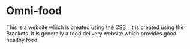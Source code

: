 # Omni-food
This is a website which is created using the CSS . It is created using the Brackets. It is generally a food delivery website which provides good healthy food.
